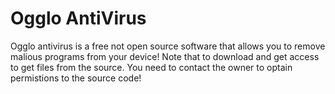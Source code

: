 # Ogglo AntiVirus

Ogglo antivirus is a free not open source software that allows you to remove malious programs from your device! Note that to download and get access to get files from the source. You need to contact the owner to optain permistions to the source code!
